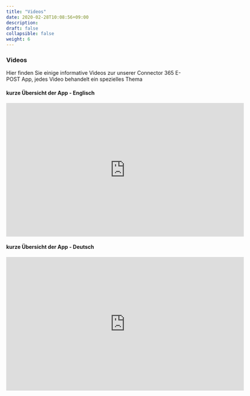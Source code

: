 ```yaml
---
title: "Videos"
date: 2020-02-28T10:08:56+09:00
description: 
draft: false
collapsible: false
weight: 6
---
```

### Videos

Hier finden Sie einige informative Videos zur unserer Connector 365 E-POST App, jedes Video behandelt ein spezielles Thema

#### kurze Übersicht der App - Englisch
<p style="text-align: center;">
<iframe width="640" height="360" src="https://www.youtube.com/embed/1RVKaTl5BbQ" title="YouTube video player" frameborder="0" allow="accelerometer; autoplay; clipboard-write; encrypted-media; gyroscope; picture-in-picture" allowfullscreen></iframe>
</p>

#### kurze Übersicht der App - Deutsch
<p style="text-align: center;">
<iframe width="640" height="360" src="https://www.youtube.com/embed/P0lfFN8yFkM" title="YouTube video player" frameborder="0" allow="accelerometer; autoplay; clipboard-write; encrypted-media; gyroscope; picture-in-picture" allowfullscreen></iframe>
</p>